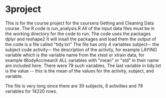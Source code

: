 # 3project
This is for the course project for the coursera Getting and Cleaning Data course.
The R code is run_analysis.R
All of the input data files must be in the working directory for the code to run.
The code uses the packages dplyr and reshape2
It will insall the packages and load them
the output of the code is a file called "tidy.txt"
The file has only 4 variables 
subject-- the subject code
activity-- the description of the activity, for example LAYING 
variable which is the variable name from the xtest or xtrain data, for example tBodyAccmeanX
 ALL variables with "mean" or "std" in their name are included here. There were 79 such variables, 
The last variable in tidy.txt is the value -- this is the mean of the values for the activity, subject, and variable.

The file is very long since there are 30 subjects, 6 activities and 79 variables for 14220 rows.
